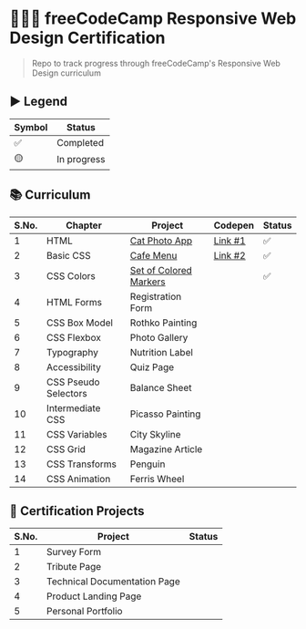 # 👩🏽‍💻 freeCodeCamp Responsive Web Design Certification
> Repo to track progress through freeCodeCamp's Responsive Web Design curriculum

## ▶ Legend
|Symbol|Status|
|------|------|
|✅|Completed|
|🟡| In progress|

## 📚 Curriculum
|S.No.|Chapter|Project|Codepen|Status|
|-----|-------|-------|------|-------|
|1| HTML| [Cat Photo App](https://github.com/balapriyac/fCC-responsive-web-design/blob/main/1-cat-photo-app.html)|[Link #1](https://codepen.io/balapriya/pen/poareNM)|✅|
|2|Basic CSS|[Cafe Menu](https://github.com/balapriyac/fCC-responsive-web-design/tree/main/2-cafe-menu)|[Link #2](https://codepen.io/balapriya/pen/ExQbVdM)|✅|
|3|CSS Colors|[Set of Colored Markers](https://github.com/balapriyac/fCC-responsive-web-design/tree/main/3-color-markers)||✅|
|4|HTML Forms|Registration Form|||
|5|CSS Box Model|Rothko Painting|||
|6|CSS Flexbox|Photo Gallery|||
|7|Typography|Nutrition Label|||
|8|Accessibility|Quiz Page|||
|9|CSS Pseudo Selectors|Balance Sheet|||
|10|Intermediate CSS|Picasso Painting|||
|11|CSS Variables|City Skyline|||
|12|CSS Grid|Magazine Article|||
|13|CSS Transforms|Penguin|||
|14|CSS Animation|Ferris Wheel|||

## 🎯 Certification Projects
|S.No.|Project|Status|
|-----|-------|------|
|1| Survey Form||
|2|Tribute Page||
|3|Technical Documentation Page||
|4|Product Landing Page||
|5|Personal Portfolio||
